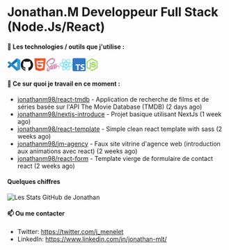 # Jonathan.M Developpeur Full Stack (Node.Js/React)

#### 🔨 Les technologies / outils que j'utilise :

<div style="display: flex; margin-right: 20px;">
    <img width="30px" alt="logo visual studio code" src="./images/vscode-original.svg" />
    <img width="30px" alt="logo GitHub" src="./images/github-original.svg" />
    <img width="30px" alt="logo HTML5" src="./images/html5-original.svg" />
    <img width="30px" alt="logo SASS" src="./images/sass-original.svg" />
    <img width="30px" alt="logo React" src="./images/react-original.svg" />
    <img width="30px" alt="logo TypeScript" src="./images/typescript-original.svg" />
    <img width="30px" alt="logo node js" src="./images/nodejs-original.svg" />
</div>

#### 👷 Ce sur quoi je travail en ce moment :


- [jonathanm98/react-tmdb](https://github.com/jonathanm98/react-tmdb) - Application de recherche de films et de séries basée sur l&#39;API The Movie Database (TMDB) (2 days ago)
- [jonathanm98/nextjs-introduce](https://github.com/jonathanm98/nextjs-introduce) - Projet basique utilisant NextJs (1 week ago)
- [jonathanm98/react-template](https://github.com/jonathanm98/react-template) - Simple clean react template with sass (2 weeks ago)
- [jonathanm98/jm-agency](https://github.com/jonathanm98/jm-agency) - Faux site vitrine d&#39;agence web (introduction aux animations avec react) (2 weeks ago)
- [jonathanm98/react-form](https://github.com/jonathanm98/react-form) - Template vierge de formulaire de contact react (2 weeks ago)

#### Quelques chiffres 
![Les Stats GitHub de Jonathan](https://github-readme-stats.vercel.app/api?username=jonathanm98)

#### 📫 Ou me contacter

- Twitter: https://twitter.com/j_menelet
- LinkedIn: https://www.linkedin.com/in/jonathan-mlt/